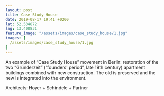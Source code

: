 ```yaml
---
layout: post
title: Case Study House
date: 2019-08-17 19:41 +0200
lat: 52.534872
lng: 13.408831
feature_image: "/assets/images/case_study_house/1.jpg"
images: [
  /assets/images/case_study_house/1.jpg
]
---
```


An example of “Case Study House” movement in Berlin: restoration of the two “Gründerzeit” (“founders' period”, late 19th century) apartment buildings combined with new construction. The old is preserved and the new is integrated into the environment.

Architects: Hoyer + Schindele + Partner
